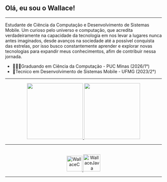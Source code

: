 ## Olá, eu sou o Wallace!
------------------------------------------------------------------
Estudante de Ciência da Computação e Desenvolvimento de Sistemas Mobile.
Um curioso pelo universo e computação, que acredita verdadeiramente na capacidade da tecnologia em nos levar a lugares nunca antes imaginados, desde avanços na sociedade até a possível conquista das estrelas, por isso busco constantemente aprender e explorar novas tecnologias para expandir meus conhecimentos, afim de contribuir nessa jornada.

- 👨🏽‍💻Graduando em Ciência da Computação - PUC Minas (2026/1°)
- 📱Tecnico em Desenvolvimento de Sistemas Mobile - UFMG (2023/2°)
------------------------------------------------------------------
<div align="center">
  <a href="https://github.com/Olivwallace">
  <img height="180em" src="https://github-readme-stats.vercel.app/api?username=Olivwallace&show_icons=true&theme=dark&icon_color=00bffff&bg_color=90,10111e,00ffff&title_color=00bfff&include_all_commits=true&count_private=true"/>
  <img height="180em" src="https://github-readme-stats.vercel.app/api/top-langs/?username=Olivwallace&layout=compact&title_color=00bfff&langs_count=7&theme=dark&bg_color=90,10111e,00ffff"/>
</div>

------------------------------------------------------------------

<div align = "center" style="display: inline_block"><br>
  <img aling= "center" alt = "WallaceC" height="50" width="50" src="https://cdn.jsdelivr.net/gh/devicons/devicon/icons/c/c-original.svg" />
  <img aling = "center" alt = "WallaceJava" height="55" width="55" src="https://cdn.jsdelivr.net/gh/devicons/devicon/icons/java/java-original-wordmark.svg" />
</div>

------------------------------------------------------------------

<!--
**Olivwallace/Olivwallace** is a ✨ _special_ ✨ repository because its `README.md` (this file) appears on your GitHub profile.

Here are some ideas to get you started:

- 🔭 I’m currently working on ...
- 🌱 I’m currently learning ...
- 👯 I’m looking to collaborate on ...
- 🤔 I’m looking for help with ...
- 💬 Ask me about ...
- 📫 How to reach me: ...
- 😄 Pronouns: ...
- ⚡ Fun fact: ...
-->
